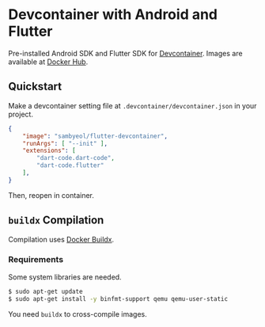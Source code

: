 # Devcontainer with Android and Flutter
Pre-installed Android SDK and Flutter SDK for [Devcontainer](https://code.visualstudio.com/docs/remote/containers).
Images are available at [Docker Hub](https://hub.docker.com/repository/docker/sambyeol/flutter-devcontainer).

## Quickstart
Make a devcontainer setting file at `.devcontainer/devcontainer.json` in your project.
```json
{
    "image": "sambyeol/flutter-devcontainer",
    "runArgs": [ "--init" ],
    "extensions": [
        "dart-code.dart-code",
        "dart-code.flutter"
    ],
}
```
Then, reopen in container.

## `buildx` Compilation
Compilation uses [Docker Buildx](https://docs.docker.com/buildx/working-with-buildx/).

### Requirements
Some system libraries are needed.
```bash
$ sudo apt-get update
$ sudo apt-get install -y binfmt-support qemu qemu-user-static
```

You need `buildx` to cross-compile images.
